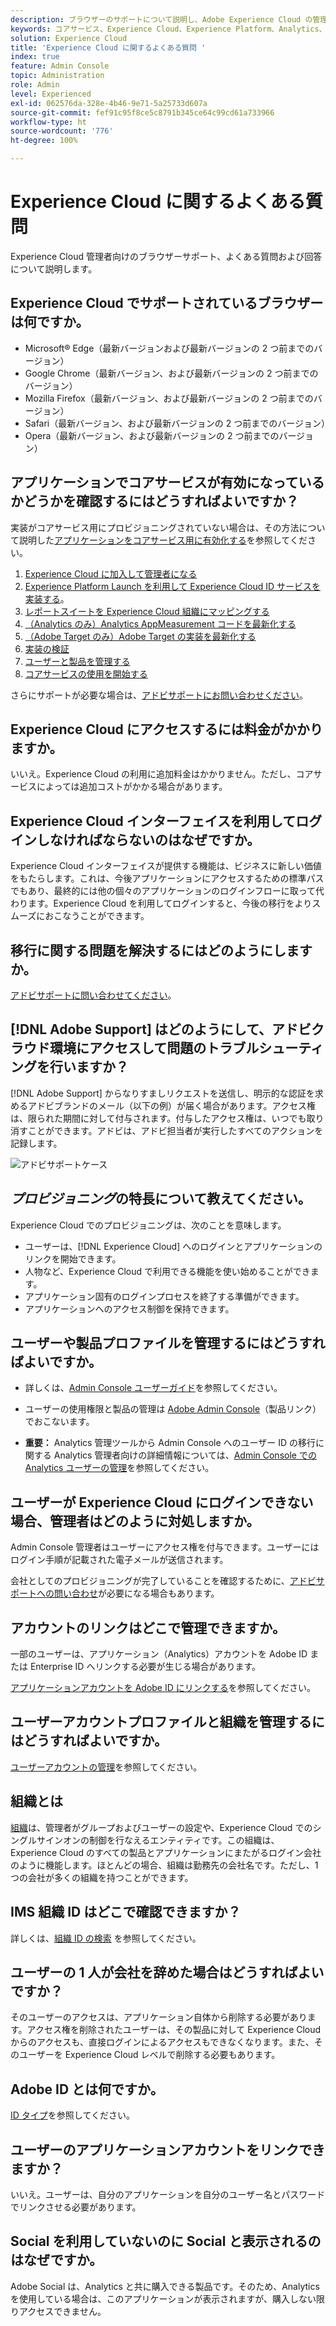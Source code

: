 ```yaml
---
description: ブラウザーのサポートについて説明し、Adobe Experience Cloud の管理者向けに回答されたよくある質問を取得します。
keywords: コアサービス、Experience Cloud、Experience Platform、Analytics、Target、ユーザー管理。
solution: Experience Cloud
title: 'Experience Cloud に関するよくある質問 '
index: true
feature: Admin Console
topic: Administration
role: Admin
level: Experienced
exl-id: 062576da-328e-4b46-9e71-5a25733d607a
source-git-commit: fef91c95f8ce5c8791b345ce64c99cd61a733966
workflow-type: ht
source-wordcount: '776'
ht-degree: 100%

---
```


# Experience Cloud に関するよくある質問

Experience Cloud 管理者向けのブラウザーサポート、よくある質問および回答について説明します。

## Experience Cloud でサポートされているブラウザーは何ですか。

* Microsoft® Edge（最新バージョンおよび最新バージョンの 2 つ前までのバージョン）
* Google Chrome（最新バージョン、および最新バージョンの 2 つ前までのバージョン）
* Mozilla Firefox（最新バージョン、および最新バージョンの 2 つ前までのバージョン）
* Safari（最新バージョン、および最新バージョンの 2 つ前までのバージョン）
* Opera（最新バージョン、および最新バージョンの 2 つ前までのバージョン）

## アプリケーションでコアサービスが有効になっているかどうかを確認するにはどうすればよいですか？

実装がコアサービス用にプロビジョニングされていない場合は、その方法について説明した[アプリケーションをコアサービス用に有効化する](core-services.md#concept_07ED1D5C64234E77976E6D572E78FB9C)を参照してください。

1. [Experience Cloud に加入して管理者になる](core-services.md#section_2423F0BD3DF642658103310EE5EA6154)
1. [Experience Platform Launch を利用して Experience Cloud ID サービスを実装する](https://experienceleague.adobe.com/docs/experience-platform/tags/get-started/quick-start.html?lang=ja)。
1. [レポートスイートを Experience Cloud 組織にマッピングする](core-services.md#concept_apg_zq2_rw)
1. [（Analytics のみ）Analytics AppMeasurement コードを最新化する](core-services.md#section_1798D9D0F05C47E29816AC4EEB9A0913)
1. [（Adobe Target のみ）Adobe Target の実装を最新化する](core-services.md#section_C2F4493C7A36406DAE2266B429A4BD24)
1. [実装の検証](core-services.md#section_E641782A0F4F44AF8C9C91216BE330D5)
1. [ユーザーと製品を管理する](core-services.md#section_B6E95F4E0E12483CB9DA99CBC0C5A4AF)
1. [コアサービスの使用を開始する](core-services.md#section_960C06093623462E8EA247B3E97274A1)

さらにサポートが必要な場合は、[アドビサポートにお問い合わせください](https://experienceleague.adobe.com/?support-solution=General&amp;lang=ja#support)。

## Experience Cloud にアクセスするには料金がかかりますか。

いいえ。Experience Cloud の利用に追加料金はかかりません。ただし、コアサービスによっては追加コストがかかる場合があります。

## Experience Cloud インターフェイスを利用してログインしなければならないのはなぜですか。

Experience Cloud インターフェイスが提供する機能は、ビジネスに新しい価値をもたらします。これは、今後アプリケーションにアクセスするための標準パスでもあり、最終的には他の個々のアプリケーションのログインフローに取って代わります。Experience Cloud を利用してログインすると、今後の移行をよりスムーズにおこなうことができます。

## 移行に関する問題を解決するにはどのようにしますか。

[アドビサポートに問い合わせてください](https://experienceleague.adobe.com/?support-solution=General&amp;lang=ja#support)。

## [!DNL Adobe Support] はどのようにして、アドビクラウド環境にアクセスして問題のトラブルシューティングを行いますか？

 [!DNL Adobe Support] からなりすましリクエストを送信し、明示的な認証を求めるアドビブランドのメール（以下の例）が届く場合があります。アクセス権は、限られた期間に対して付与されます。付与したアクセス権は、いつでも取り消すことができます。アドビは、アドビ担当者が実行したすべてのアクションを記録します。

![アドビサポートケース](assets/support-email.png)

## _プロビジョニング_&#x200B;の特長について教えてください。

Experience Cloud でのプロビジョニングは、次のことを意味します。

* ユーザーは、[!DNL Experience Cloud] へのログインとアプリケーションのリンクを開始できます。
* 人物など、Experience Cloud で利用できる機能を使い始めることができます。
* アプリケーション固有のログインプロセスを終了する準備ができます。
* アプリケーションへのアクセス制御を保持できます。

## ユーザーや製品プロファイルを管理するにはどうすればよいですか。

* 詳しくは、[Admin Console ユーザーガイド](https://helpx.adobe.com/jp/enterprise/admin-guide.html)を参照してください。

* ユーザーの使用権限と製品の管理は [Adobe Admin Console](https://adminconsole.adobe.com/enterprise)（製品リンク）でおこないます。

* **重要：** Analytics 管理ツールから Admin Console へのユーザー ID の移行に関する Analytics 管理者向けの詳細情報については、[Admin Console での Analytics ユーザーの管理](https://experienceleague.adobe.com/docs/analytics/admin/user-product-management/migrate-users/c-migration-tool.html?lang=ja)を参照してください。

## ユーザーが Experience Cloud にログインできない場合、管理者はどのように対処しますか。

Admin Console 管理者はユーザーにアクセス権を付与できます。ユーザーにはログイン手順が記載された電子メールが送信されます。

会社としてのプロビジョニングが完了していることを確認するために、[アドビサポートへの問い合わせ](https://experienceleague.adobe.com/?support-solution=General&amp;lang=ja#support)が必要になる場合もあります。

## アカウントのリンクはどこで管理できますか。

一部のユーザーは、アプリケーション（Analytics）アカウントを Adobe ID または Enterprise ID へリンクする必要が生じる場合があります。

[アプリケーションアカウントを Adobe ID にリンクする](organizations.md#task_FD389E78640848919E247AC5E95B8369)を参照してください。

## ユーザーアカウントプロファイルと組織を管理するにはどうすればよいですか。

[ユーザーアカウントの管理](organizations.md#topic_C31CB834F109465A82ED57FF0563B3F1)を参照してください。

## 組織とは

[組織](organizations.md)は、管理者がグループおよびユーザーの設定や、Experience Cloud でのシングルサインオンの制御を行なえるエンティティです。この組織は、Experience Cloud のすべての製品とアプリケーションにまたがるログイン会社のように機能します。ほとんどの場合、組織は勤務先の会社名です。ただし、1 つの会社が多くの組織を持つことができます。

## IMS 組織 ID はどこで確認できますか？

詳しくは、[組織 ID の検索](organizations.md) を参照してください。

## ユーザーの 1 人が会社を辞めた場合はどうすればよいですか？

そのユーザーのアクセスは、アプリケーション自体から削除する必要があります。アクセス権を削除されたユーザーは、その製品に対して Experience Cloud からのアクセスも、直接ログインによるアクセスもできなくなります。また、そのユーザーを Experience Cloud レベルで削除する必要もあります。

## Adobe ID とは何ですか。

[ID タイプ](https://helpx.adobe.com/jp/enterprise/using/identity.html)を参照してください。

## ユーザーのアプリケーションアカウントをリンクできますか？

いいえ。ユーザーは、自分のアプリケーションを自分のユーザー名とパスワードでリンクさせる必要があります。

## Social を利用していないのに Social と表示されるのはなぜですか。

Adobe Social は、Analytics と共に購入できる製品です。そのため、Analytics を使用している場合は、このアプリケーションが表示されますが、購入しない限りアクセスできません。

